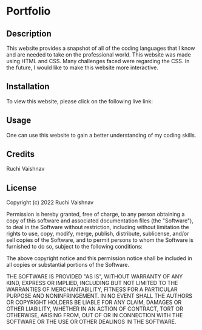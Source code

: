# Portfolio

## Description

This website provides a snapshot of all of the coding languages that I know and are needed to take on the professional world. This website was made using HTML and CSS. Many challenges faced were regarding the CSS.  In the future, I would like to make this website more interactive.

## Installation

To view this website, please click on the following live link: 

## Usage

One can use this website to gain a better understanding of my coding skills.

## Credits

Ruchi Vaishnav

## License

Copyright (c) 2022 Ruchi Vaishnav

Permission is hereby granted, free of charge, to any person obtaining a copy
of this software and associated documentation files (the "Software"), to deal
in the Software without restriction, including without limitation the rights
to use, copy, modify, merge, publish, distribute, sublicense, and/or sell
copies of the Software, and to permit persons to whom the Software is
furnished to do so, subject to the following conditions:

The above copyright notice and this permission notice shall be included in all
copies or substantial portions of the Software.

THE SOFTWARE IS PROVIDED "AS IS", WITHOUT WARRANTY OF ANY KIND, EXPRESS OR
IMPLIED, INCLUDING BUT NOT LIMITED TO THE WARRANTIES OF MERCHANTABILITY,
FITNESS FOR A PARTICULAR PURPOSE AND NONINFRINGEMENT. IN NO EVENT SHALL THE
AUTHORS OR COPYRIGHT HOLDERS BE LIABLE FOR ANY CLAIM, DAMAGES OR OTHER
LIABILITY, WHETHER IN AN ACTION OF CONTRACT, TORT OR OTHERWISE, ARISING FROM,
OUT OF OR IN CONNECTION WITH THE SOFTWARE OR THE USE OR OTHER DEALINGS IN THE
SOFTWARE.
